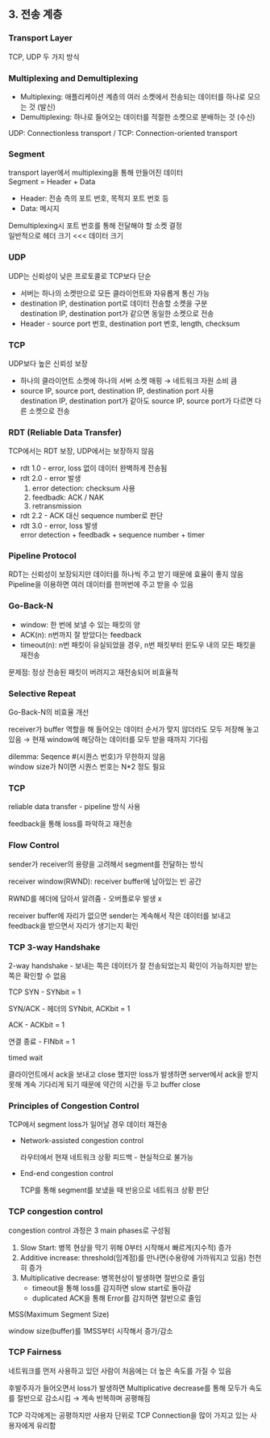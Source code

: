## 3. 전송 계층

### Transport Layer

TCP, UDP 두 가지 방식

### Multiplexing and Demultiplexing

- Multiplexing: 애플리케이션 계층의 여러 소켓에서 전송되는 데이터를 하나로 모으는 것 (발신)
- Demultiplexing: 하나로 들어오는 데이터를 적절한 소켓으로 분배하는 것 (수신)

UDP: Connectionless transport / TCP: Connection-oriented transport

### Segment

transport layer에서 multiplexing을 통해 만들어진 데이터<br>
Segment = Header + Data

- Header: 전송 측의 포트 번호, 목적지 포트 번호 등
- Data: 메시지

Demultiplexing시 포트 번호를 통해 전달해야 할 소켓 결정<br>
일반적으로 헤더 크기 <<< 데이터 크기

### UDP

UDP는 신뢰성이 낮은 프로토콜로 TCP보다 단순

- 서버는 하나의 소켓만으로 모든 클라이언트와 자유롭게 통신 가능
- destination IP, destination port로 데이터 전송할 소켓을 구분<br>
destination IP, destination port가 같으면 동일한 소켓으로 전송
- Header - source port 번호, destination port 번호, length, checksum

### TCP

UDP보다 높은 신뢰성 보장

- 하나의 클라이언트 소켓에 하나의 서버 소켓 매핑 → 네트워크 자원 소비 큼
- source IP, source port, destination IP, destination port 사용<br>
destination IP, destination port가 같아도 source IP, source port가 다르면 다른 소켓으로 전송

### RDT (Reliable Data Transfer)

TCP에서는 RDT 보장, UDP에서는 보장하지 않음

- rdt 1.0 - error, loss 없이 데이터 완벽하게 전송됨
- rdt 2.0 - error 발생
    1. error detection: checksum 사용
    2. feedbadk: ACK / NAK
    3. retransmission
- rdt 2.2 - ACK 대신 sequence number로 판단
- rdt 3.0 - error, loss 발생<br>
error detection + feedbadk + sequence number + timer

### Pipeline Protocol

RDT는 신뢰성이 보장되지만 데이터를 하나씩 주고 받기 때문에 효율이 좋지 않음<br>
Pipeline을 이용하면 여러 데이터를 한꺼번에 주고 받을 수 있음

### Go-Back-N

- window: 한 번에 보낼 수 있는 패킷의 양
- ACK(n): n번까지 잘 받았다는 feedback
- timeout(n): n번 패킷이 유실되었을 경우, n번 패킷부터 윈도우 내의 모든 패킷을 재전송

문제점: 정상 전송된 패킷이 버려지고 재전송되어 비효율적

### Selective Repeat

Go-Back-N의 비효율 개선

receiver가 buffer 역할을 해 들어오는 데이터 순서가 맞지 않더라도 모두 저장해 놓고 있음 → 현재 window에 해당하는 데이터를 모두 받을 때까지 기다림

dilemma: Seqence #(시퀀스 번호)가 무한하지 않음<br>
window size가 N이면 시퀀스 번호는 N*2 정도 필요

### TCP

reliable data transfer - pipeline 방식 사용

feedback을 통해 loss를 파악하고 재전송

### Flow Control

sender가 receiver의 용량을 고려해서 segment를 전달하는 방식

receiver window(RWND): receiver buffer에 남아있는 빈 공간

RWND를 헤더에 담아서 알려줌 - 오버플로우 발생 x

receiver buffer에 자리가 없으면 sender는 계속해서 작은 데이터를 보내고 feedback을 받으면서 자리가 생기는지 확인

### TCP 3-way Handshake

2-way handshake - 보내는 쪽은 데이터가 잘 전송되었는지 확인이 가능하지만 받는 쪽은 확인할 수 없음

TCP SYN - SYNbit = 1

SYN/ACK - 헤더의 SYNbit, ACKbit = 1

ACK - ACKbit = 1

연결 종료 - FINbit = 1

timed wait

클라이언트에서 ack을 보내고 close 했지만 loss가 발생하면 server에서 ack을 받지 못해 계속 기다리게 되기 때문에 약간의 시간을 두고 buffer close

### Principles of Congestion Control

TCP에서 segment loss가 일어날 경우 데이터 재전송

- Network-assisted congestion control
    
    라우터에서 현재 네트워크 상황 피드백 - 현실적으로 불가능
    
- End-end congestion control
    
    TCP를 통해 segment를 보냈을 때 반응으로 네트워크 상황 판단
    

### **TCP congestion control**

congestion control 과정은 3 main phases로 구성됨

1. Slow Start: 병목 현상을 막기 위해 0부터 시작해서 빠르게(지수적) 증가
2. Additive increase: threshold(임계점)를 만나면(수용량에 가까워지고 있음) 천천히 증가
3. Multiplicative decrease: 병목현상이 발생하면 절반으로 줄임
    - timeout을 통해 loss를 감지하면 slow start로 돌아감
    - duplicated ACK을 통해 Error를 감지하면 절반으로 줄임

MSS(Maximum Segment Size)

window size(buffer)를 1MSS부터 시작해서 증가/감소

### TCP Fairness

네트워크를 먼저 사용하고 있던 사람이 처음에는 더 높은 속도를 가질 수 있음

후발주자가 들어오면서 loss가 발생하면 Multiplicative decrease를 통해 모두가 속도를 절반으로 감소시킴 → 계속 반복하며 공평해짐

TCP 각각에게는 공평하지만 사용자 단위로 TCP Connection을 많이 가지고 있는 사용자에게 유리함